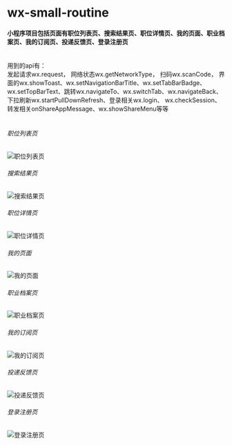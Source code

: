 # wx-small-routine
#### 小程序项目包括页面有职位列表页、搜索结果页、职位详情页、我的页面、职业档案页、我的订阅页、投递反馈页、登录注册页<br>  
用到的api有：<br> 
发起请求wx.request， 网络状态wx.getNetworkType， 扫码wx.scanCode， 界面的wx.showToast、wx.setNavigationBarTitle、wx.setTabBarBadge、wx.setTopBarText、跳转wx.navigateTo、wx.switchTab、wx.navigateBack、下拉刷新wx.startPullDownRefresh、登录相关wx.login、 wx.checkSession、转发相关onShareAppMessage、wx.showShareMenu等等 <br>  
###### 职位列表页
![职位列表页](https://github.com/zhangmerry/wx-small-routine/blob/master/img/%E8%81%8C%E4%BD%8D%E5%88%97%E8%A1%A8%E9%A1%B5.png)<br>  
###### 搜索结果页
![搜索结果页](https://github.com/zhangmerry/wx-small-routine/blob/master/img/%E6%90%9C%E7%B4%A2%E7%BB%93%E6%9E%9C%E9%A1%B5.png)<br>  
###### 职位详情页
![职位详情页](https://github.com/zhangmerry/wx-small-routine/blob/master/img/%E8%81%8C%E4%BD%8D%E8%AF%A6%E6%83%85%E9%A1%B5.png)<br>  
###### 我的页面
![我的页面](https://github.com/zhangmerry/wx-small-routine/blob/master/img/%E6%88%91%E7%9A%84%E9%A1%B5%E9%9D%A2.png)<br>  
###### 职业档案页
![职业档案页](https://github.com/zhangmerry/wx-small-routine/blob/master/img/%E8%81%8C%E4%B8%9A%E6%A1%A3%E6%A1%88%E9%A1%B5.png)<br>  
###### 我的订阅页
![我的订阅页](https://github.com/zhangmerry/wx-small-routine/blob/master/img/%E6%88%91%E7%9A%84%E8%AE%A2%E9%98%85%E9%A1%B5.png)<br> 
###### 投递反馈页
![投递反馈页](https://github.com/zhangmerry/wx-small-routine/blob/master/img/%E6%8A%95%E9%80%92%E5%8F%8D%E9%A6%88%E9%A1%B5.png)<br>  
###### 登录注册页
![登录注册页](https://github.com/zhangmerry/wx-small-routine/blob/master/img/%E7%99%BB%E5%BD%95%E6%B3%A8%E5%86%8C%E9%A1%B5.png)<br> 
